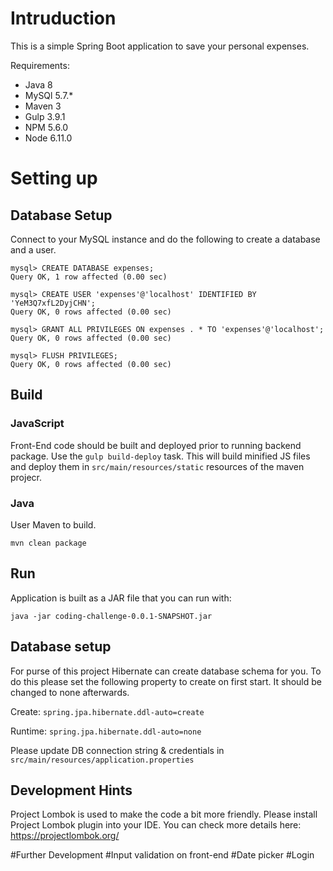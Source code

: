 # Intruduction
This is a simple Spring Boot application to save your personal expenses.

Requirements:
* Java 8
* MySQl 5.7.*
* Maven 3
* Gulp 3.9.1
* NPM 5.6.0
* Node 6.11.0

# Setting up

## Database Setup
Connect to your MySQL instance and do the following to create a database and a user.

``` 
mysql> CREATE DATABASE expenses;
Query OK, 1 row affected (0.00 sec)

mysql> CREATE USER 'expenses'@'localhost' IDENTIFIED BY 'YeM3Q7xfL2DyjCHN';
Query OK, 0 rows affected (0.00 sec)

mysql> GRANT ALL PRIVILEGES ON expenses . * TO 'expenses'@'localhost';
Query OK, 0 rows affected (0.00 sec)

mysql> FLUSH PRIVILEGES;
Query OK, 0 rows affected (0.00 sec)
```

## Build
### JavaScript
Front-End code should be built and deployed prior to running backend package. Use the ```gulp build-deploy``` task.
This will build minified JS files and deploy them in ```src/main/resources/static``` resources of the maven projecr.

### Java
User Maven to build.

```mvn clean package```

## Run
Application is built as a JAR file that you can run with:

```java -jar coding-challenge-0.0.1-SNAPSHOT.jar```

## Database setup
For purse of this project Hibernate can create database schema for you. To do this please set the following property to create on first start. It should be changed to none afterwards.

Create:
``` spring.jpa.hibernate.ddl-auto=create ```

Runtime:
``` spring.jpa.hibernate.ddl-auto=none ```

Please update DB connection string & credentials in ``` src/main/resources/application.properties ```

## Development Hints
Project Lombok is used to make the code a bit more friendly. Please install Project Lombok plugin into your IDE. You can check more details here: https://projectlombok.org/

#Further Development
#Input validation on front-end
#Date picker
#Login